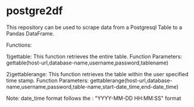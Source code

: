 # postgre2df

This repository can be used to scrape data from a Postgresql Table to a Pandas DataFrame.

Functions:

1)gettable: This function retrieves the entire table.
   Function Parameters: gettable(host-url,database-name,username,password,tablename)
    
2)gettablerange: This function retrieves the table within the user specified time stamp.
Function Parameters: gettablerange(host-url,database-name,username,password,table-name,start-date_time,end-date_time)
   
Note: date_time format follows the : "YYYY-MM-DD HH:MM:SS" format 
